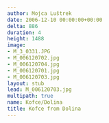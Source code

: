```yaml
---
author: Mojca Luštrek
date: 2006-12-10 00:00:00+00:00
delta: 886
duration: 4
height: 1488
image:
- M_3_0331.JPG
- M_006120702.jpg
- M_006120704.jpg
- M_006120701.jpg
- M_006120703.jpg
layout: stub
lead: M_006120703.jpg
multipath: true
name: Kofce/Dolina
title: Kofce from Dolina
---
```

